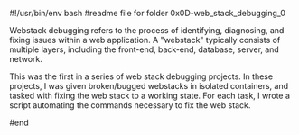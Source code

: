 #!/usr/bin/env bash
#readme file for folder 0x0D-web_stack_debugging_0

Webstack debugging refers to the process of identifying, diagnosing, and fixing issues within a web application. A "webstack" typically consists of multiple layers, including the front-end, back-end, database, server, and network.

This was the first in a series of web stack debugging projects. In these projects, I was given broken/bugged webstacks in isolated containers, and tasked with fixing the web stack to a working state. For each task, I wrote a script automating the commands necessary to fix the web stack.

#end
